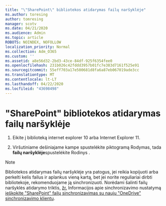 ```yaml
---
title: "\"SharePoint\" bibliotekos atidarymas failų naršyklėje"
ms.author: toresing
author: tomresing
manager: scotv
ms.date: 04/21/2020
ms.audience: Admin
ms.topic: article
ROBOTS: NOINDEX, NOFOLLOW
localization_priority: Normal
ms.collection: Adm_O365
ms.custom: ''
ms.assetid: a8e56d32-2bd3-43ce-84df-925f6354fee0
ms.openlocfilehash: 231b026c42fddd3957b01fc7e383d7161f525e91
ms.sourcegitcommit: 55eff703a17e500681d8fa6a87eb067019ade3cc
ms.translationtype: MT
ms.contentlocale: lt-LT
ms.lasthandoff: 04/22/2020
ms.locfileid: "43698498"
---
```

# <a name="open-a-sharepoint-library-in-file-explorer"></a>"SharePoint" bibliotekos atidarymas failų naršyklėje

1. Eikite į biblioteką internet explorer 10 arba Internet Explorer 11. 
    
2. Viršutiniame dešiniajame kampe spustelėkite piktogramą Rodymas, tada **failų naršyklėje**spustelėkite Rodinys .
    
> [!NOTE]
> Bibliotekos atidarymas failų naršyklėje yra patogus, jei reikia kopijuoti arba perkelti kelis failus ir aplankus vieną kartą, bet jei norite reguliariai dirbti bibliotekoje, rekomenduojame ją sinchronizuoti. Norėdami šalinti failų naršyklės atidarymo triktis, [žr.](https://go.microsoft.com/fwlink/?linkid=871665) Informacijos apie sinchronizavimo nustatymą [ieškokite "SharePoint" failų sinchronizavimas su nauju "OneDrive" sinchronizavimo klientu](https://go.microsoft.com/fwlink/?linkid=871666). 
  

